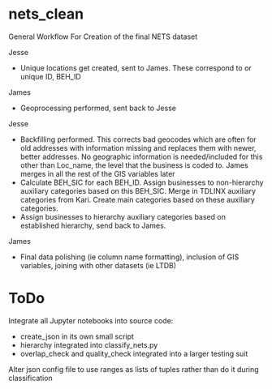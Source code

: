 # nets_clean

General Workflow For Creation of the final NETS dataset

Jesse

- Unique locations get created, sent to James.  These correspond to or unique ID, BEH_ID

James

- Geoprocessing performed, sent back to Jesse

Jesse

- Backfilling performed.  This corrects bad geocodes which are often for old addresses with information missing and replaces them with newer, better addresses. No geographic information is needed/included for this other than Loc_name, the level that the business is coded to. James merges in all the rest of the GIS variables later
- Calculate BEH_SIC for each BEH_ID. Assign businesses to non-hierarchy auxiliary categories based on this BEH_SIC. Merge in TDLINX auxiliary categories from Kari.  Create main categories based on these auxiliary categories.
-   Assign businesses to hierarchy auxiliary categories based on established hierarchy, send back to James.

James

- Final data polishing (ie column name formatting), inclusion of GIS variables, joining with other datasets (ie LTDB)

# ToDo

Integrate all Jupyter notebooks into source code:

 *  create_json in its own small script
 *  hierarchy integrated into classify_nets.py
 *  overlap_check and quality_check integrated into a larger testing suit

Alter json config file to use ranges as lists of tuples rather than do it during classification